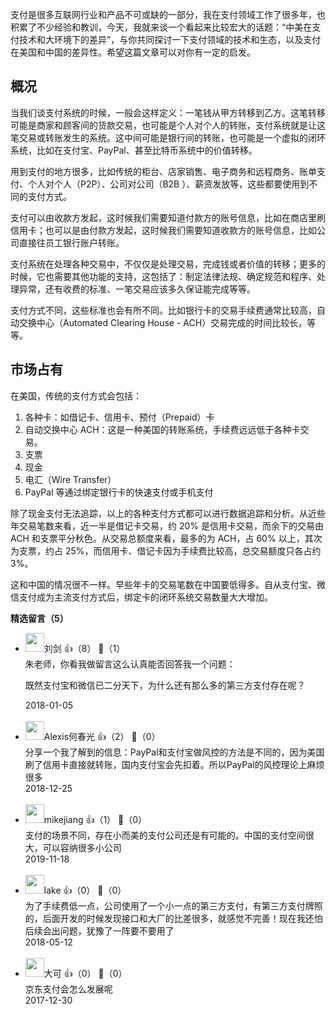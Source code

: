 支付是很多互联网行业和产品不可或缺的一部分，我在支付领域工作了很多年，也积累了不少经验和教训，今天，我就来谈一个看起来比较宏大的话题：“中美在支付技术和大环境下的差异”，与你共同探讨一下支付领域的技术和生态，以及支付在美国和中国的差异性。希望这篇文章可以对你有一定的启发。

## 概况

当我们谈支付系统的时候，一般会这样定义：一笔钱从甲方转移到乙方。这笔转移可能是商家和顾客间的货款交易，也可能是个人对个人的转账，支付系统就是让这笔交易或转账发生的系统。这中间可能是银行间的转账，也可能是一个虚拟的闭环系统，比如在支付宝、PayPal、甚至比特币系统中的价值转移。

用到支付的地方很多，比如传统的柜台、店家销售、电子商务和远程商务、账单支付、个人对个人（P2P）、公司对公司（B2B ）、薪资发放等，这些都要使用到不同的支付方式。

支付可以由收款方发起，这时候我们需要知道付款方的账号信息，比如在商店里刷信用卡；也可以是由付款方发起，这时候我们需要知道收款方的账号信息，比如公司直接往员工银行账户转账。

支付系统在处理各种交易中，不仅仅是处理交易，完成钱或者价值的转移；更多的时候，它也需要其他功能的支持，这包括了：制定法律法规、确定规范和程序、处理异常，还有收费的标准、一笔交易应该多久保证能完成等等。

支付方式不同，这些标准也会有所不同。比如银行卡的交易手续费通常比较高，自动交换中心（Automated Clearing House - ACH）交易完成的时间比较长，等等。

## 市场占有

在美国，传统的支付方式会包括：

1. 各种卡：如借记卡、信用卡、预付（Prepaid）卡
2. 自动交换中心 ACH：这是一种美国的转账系统，手续费远远低于各种卡交易。
3. 支票
4. 现金
5. 电汇（Wire Transfer）
6. PayPal 等通过绑定银行卡的快速支付或手机支付

除了现金支付无法追踪，以上的各种支付方式都可以进行数据追踪和分析。从近些年交易笔数来看，近一半是借记卡交易，约 20% 是信用卡交易，而余下的交易由 ACH 和支票平分秋色。从交易总额度来看，最多的为 ACH，占 60% 以上，其次为支票，约占 25%，而信用卡、借记卡因为手续费比较高，总交易额度只各占约 3%。

这和中国的情况很不一样。早些年卡的交易笔数在中国要低得多。自从支付宝、微信支付成为主流支付方式后，绑定卡的闭环系统交易数量大大增加。
<div><strong>精选留言（5）</strong></div><ul>
<li><img src="https://static001.geekbang.org/account/avatar/00/0f/49/10/eadec2c6.jpg" width="30px"><span>刘剑</span> 👍（8） 💬（1）<div>朱老师，你看我做留言这么认真能否回答我一个问题：

既然支付宝和微信已二分天下，为什么还有那么多的第三方支付存在呢？</div>2018-01-05</li><br/><li><img src="https://static001.geekbang.org/account/avatar/00/12/05/dd/b201cf13.jpg" width="30px"><span>Alexis何春光</span> 👍（2） 💬（0）<div>分享一个我了解到的信息：PayPal和支付宝做风控的方法是不同的，因为美国刷了信用卡直接就转账，国内支付宝会先扣着。所以PayPal的风控理论上麻烦很多</div>2018-12-25</li><br/><li><img src="https://static001.geekbang.org/account/avatar/00/15/4d/7a/106c3745.jpg" width="30px"><span>mikejiang</span> 👍（1） 💬（0）<div>支付的场景不同，存在小而美的支付公司还是有可能的。中国的支付空间很大，可以容纳很多小公司</div>2019-11-18</li><br/><li><img src="https://static001.geekbang.org/account/avatar/00/10/a8/e4/ffafb81f.jpg" width="30px"><span>lake</span> 👍（0） 💬（0）<div>为了手续费低一点，公司使用了一个小一点的第三方支付，有第三方支付牌照的，后面开发的时候发现接口和大厂的比差很多，就感觉不完善！现在我还怕后续会出问题，犹豫了一阵要不要用了</div>2018-05-12</li><br/><li><img src="https://static001.geekbang.org/account/avatar/00/0f/93/ff/74bbaa7b.jpg" width="30px"><span>大可</span> 👍（0） 💬（0）<div>京东支付会怎么发展呢</div>2017-12-30</li><br/>
</ul>